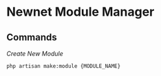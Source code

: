 # Newnet Module Manager

## Commands

*Create New Module*

```shell
php artisan make:module {MODULE_NAME}
```
